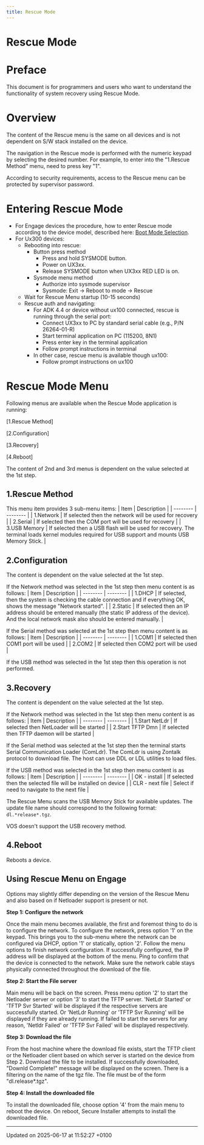 ```yaml
---
title: Rescue Mode
---
```


# Rescue Mode

# Preface

This document is for programmers and users who want to understand the functionality of system recovery using Rescue Mode.

# Overview

The content of the Rescue menu is the same on all devices and is not dependent on S/W stack installed on the device.

The navigation in the Rescue mode is performed with the numeric keypad by selecting the desired number. For example, to enter into the "1.Rescue Method" menu, need to press key "1".

According to security requirements, access to the Rescue menu can be protected by supervisor password.

# Entering Rescue Mode

- For Engage devices the procedure, how to enter Rescue mode according to the device model, described here: [Boot Mode Selection](pg_boot_mode_selection.md).
- For Ux300 devices:
  - Rebooting into rescue:
    - Button press method
      - Press and hold SYSMODE button.
      - Power on UX3xx.
      - Release SYSMODE button when UX3xx RED LED is on.
    - Sysmode menu method
      - Authorize into sysmode supervisor
      - Sysmode: Exit -> Reboot to mode -> Rescue
  - Wait for Rescue Menu startup (10-15 seconds)
  - Rescue auth and navigating:
    - For ADK 4.4 or device without ux100 connected, rescue is running through the serial port:
      - Connect UX3xx to PC by standard serial cable (e.g., P/N 26264-01-R)
      - Start terminal application on PC (115200, 8N1)
      - Press enter key in the terminal application
      - Follow prompt instructions in terminal
    - In other case, rescue menu is available though ux100:
      - Follow prompt instructions on ux100

# Rescue Mode Menu

Following menus are available when the Rescue Mode application is running:

[1.Rescue Method]

[2.Configuration]

[3.Recovery]

[4.Reboot]

The content of 2nd and 3rd menus is dependent on the value selected at the 1st step.

## 1.Rescue Method

This menu item provides 3 sub-menu items:
| Item | Description |
| -------- | -------- |
| 1.Network | If selected then the network will be used for recovery |
| 2.Serial | If selected then the COM port will be used for recovery |
| 3.USB Memory | If selected then a USB flash will be used for recovery. The terminal loads kernel modules required for USB support and mounts USB Memory Stick. |

## 2.Configuration

The content is dependent on the value selected at the 1st step.

If the Network method was selected in the 1st step then menu content is as follows:
| Item | Description |
| -------- | -------- |
| 1.DHCP | If selected, then the system is checking the cable connection and if everything OK, shows the message "Network started". |
| 2.Static | If selected then an IP address should be entered manually (the static IP address of the device). And the local network mask also should be entered manually. |

If the Serial method was selected at the 1st step then menu content is as follows:
| Item | Description |
| -------- | -------- |
| 1.COM1 | If selected then COM1 port will be used |
| 2.COM2 | If selected then COM2 port will be used |

If the USB method was selected in the 1st step then this operation is not performed.

## 3.Recovery

The content is dependent on the value selected at the 1st step.

If the Network method was selected in the 1st step then menu content is as follows:
| Item | Description |
| -------- | -------- |
| 1.Start NetLdr | If selected then NetLoader will be started |
| 2.Start TFTP Dmn | If selected then TFTP daemon will be started |

If the Serial method was selected at the 1st step then the terminal starts Serial Communication Loader (ComLdr). The ComLdr is using Zontalk protocol to download file. The host can use DDL or LDL utilities to load files.

If the USB method was selected in the 1st step then menu content is as follows:
| Item | Description |
| -------- | -------- |
| OK - install | If selected then the selected file will be installed on device |
| CLR - next file | Select if need to navigate to the next file |

The Rescue Menu scans the USB Memory Stick for available updates. The update file name should correspond to the following format: `dl.*release*.tgz`.

VOS doesn't support the USB recovery method.

## 4.Reboot

Reboots a device.

## Using Rescue Menu on Engage

Options may slightly differ depending on the version of the Rescue Menu and also based on if Netloader support is present or not.

**Step 1: Configure the network**

Once the main menu becomes available, the first and foremost thing to do is to configure the network. To configure the network, press option '1' on the keypad. This brings you to the sub-menu where the network can be configured via DHCP, option '1' or statically, option '2'. Follow the menu options to finish network configuration. If successfully configured, the IP address will be displayed at the bottom of the menu. Ping to confirm that the device is connected to the network. Make sure the network cable stays physically connected throughout the download of the file.

**Step 2: Start the File server**

Main menu will be back on the screen. Press menu option '2' to start the Netloader server or option '3' to start the TFTP server. 'NetLdr Started' or 'TFTP Svr Started' will be displayed if the respective servers are successfully started. Or 'NetLdr Running' or 'TFTP Svr Running' will be displayed if they are already running. If failed to start the servers for any reason, 'Netldr Failed' or 'TFTP Svr Failed' will be displayed respectively.

**Step 3: Download the file**

From the host machine where the download file exists, start the TFTP client or the Netloader client based on which server is started on the device from Step 2. Download the file to be installed. If successfully downloaded, "Downld Complete!" message will be displayed on the screen. There is a filtering on the name of the tgz file. The file must be of the form "dl.release\*.tgz".

**Step 4: Install the downloaded file**

To install the downloaded file, choose option '4' from the main menu to reboot the device. On reboot, Secure Installer attempts to install the downloaded file.

---

Updated on 2025-06-17 at 11:52:27 +0100
